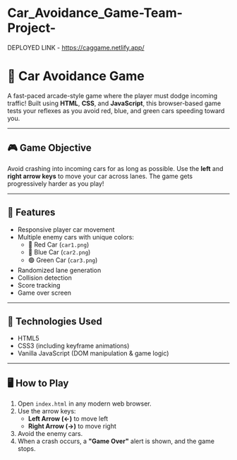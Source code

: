 # Car_Avoidance_Game-Team-Project-
DEPLOYED LINK - https://caggame.netlify.app/
# 🚗 Car Avoidance Game

A fast-paced arcade-style game where the player must dodge incoming traffic! Built using **HTML**, **CSS**, and **JavaScript**, this browser-based game tests your reflexes as you avoid red, blue, and green cars speeding toward you.

---

## 🎮 Game Objective

Avoid crashing into incoming cars for as long as possible. Use the **left** and **right arrow keys** to move your car across lanes. The game gets progressively harder as you play!

---

## 🧱 Features

- Responsive player car movement
- Multiple enemy cars with unique colors:
  - 🔴 Red Car (`car1.png`)
  - 🔵 Blue Car (`car2.png`)
  - 🟢 Green Car (`car3.png`)
- Randomized lane generation
- Collision detection
- Score tracking
- Game over screen

---

## 🚀 Technologies Used

- HTML5
- CSS3 (including keyframe animations)
- Vanilla JavaScript (DOM manipulation & game logic)

---

## 🖥️ How to Play

1. Open `index.html` in any modern web browser.
2. Use the arrow keys:
   - **Left Arrow (←)** to move left
   - **Right Arrow (→)** to move right
3. Avoid the enemy cars.
4. When a crash occurs, a **"Game Over"** alert is shown, and the game stops.

